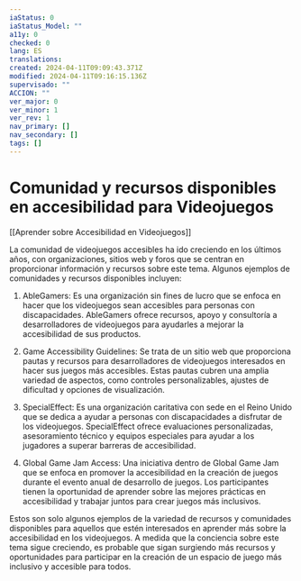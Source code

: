 ```yaml
---
iaStatus: 0
iaStatus_Model: ""
a11y: 0
checked: 0
lang: ES
translations: 
created: 2024-04-11T09:09:43.371Z
modified: 2024-04-11T09:16:15.136Z
supervisado: ""
ACCION: ""
ver_major: 0
ver_minor: 1
ver_rev: 1
nav_primary: []
nav_secondary: []
tags: []
---
```

# Comunidad y recursos disponibles en accesibilidad para Videojuegos

[[Aprender sobre Accesibilidad en Videojuegos]]

La comunidad de videojuegos accesibles ha ido creciendo en los últimos años, con organizaciones, sitios web y foros que se centran en proporcionar información y recursos sobre este tema. Algunos ejemplos de comunidades y recursos disponibles incluyen:

1. AbleGamers: Es una organización sin fines de lucro que se enfoca en hacer que los videojuegos sean accesibles para personas con discapacidades. AbleGamers ofrece recursos, apoyo y consultoría a desarrolladores de videojuegos para ayudarles a mejorar la accesibilidad de sus productos.

2. Game Accessibility Guidelines: Se trata de un sitio web que proporciona pautas y recursos para desarrolladores de videojuegos interesados en hacer sus juegos más accesibles. Estas pautas cubren una amplia variedad de aspectos, como controles personalizables, ajustes de dificultad y opciones de visualización.

3. SpecialEffect: Es una organización caritativa con sede en el Reino Unido que se dedica a ayudar a personas con discapacidades a disfrutar de los videojuegos. SpecialEffect ofrece evaluaciones personalizadas, asesoramiento técnico y equipos especiales para ayudar a los jugadores a superar barreras de accesibilidad.

4. Global Game Jam Access: Una iniciativa dentro de Global Game Jam que se enfoca en promover la accesibilidad en la creación de juegos durante el evento anual de desarrollo de juegos. Los participantes tienen la oportunidad de aprender sobre las mejores prácticas en accesibilidad y trabajar juntos para crear juegos más inclusivos.

Estos son solo algunos ejemplos de la variedad de recursos y comunidades disponibles para aquellos que estén interesados en aprender más sobre la accesibilidad en los videojuegos. A medida que la conciencia sobre este tema sigue creciendo, es probable que sigan surgiendo más recursos y oportunidades para participar en la creación de un espacio de juego más inclusivo y accesible para todos.
